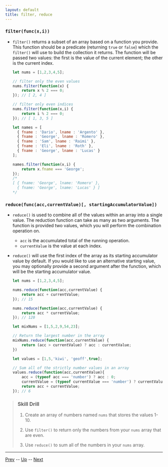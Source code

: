 ```yaml
---
layout: default
title: filter, reduce
---
```


### `filter(func(x,i))`
* `filter()` returns a subset of an array based on a function you provide. This function should be a predicate (returning `true` or `false`) which the `filter()` will use to build the collection it returns. The function will be passed two values: the first is the value of the current element; the other is the current index.

  ```javascript
  let nums = [1,2,3,4,5];
  
  // filter only the even values
  nums.filter(function(x) {
	  return x % 2 === 0;
  }); // [ 2, 4 ]
  
  // filter only even indices
  nums.filter(function(x,i) {
	  return i % 2 === 0;
  }); // [ 1, 3, 5 ]
  
  let names = [
    { fname : 'Dario', lname : 'Argento' },
    { fname : 'George', lname : 'Romero' },
    { fname : 'Sam', lname : 'Raimi' },
    { fname : 'Eli', lname : 'Roth' },
    { fname : 'George', lname : 'Lucas' }
  ];
  
  names.filter(function(x,i) {
	  return x.fname === 'George';
  });
  /*
  [ { fname: 'George', lname: 'Romero' },
    { fname: 'George', lname: 'Lucas' } ]
  */
  ```  

### `reduce(func(acc,currentValue)[, startingAccumulatorValue])`
* `reduce()` is used to combine all of the values within an array into a single value. The reduction function can take as many as two arguments. The function is provided two values, which you will perform the combination operation on.
  * `acc` is the accumulated total of the running operation.
  * `currentValue` is the value at each index.

* `reduce()` will use the first index of the array as its starting accumulator value by default. If you would like to use an alternative starting value, you may optionally provide a second argument after the function, which will be the starting accumulator value.

  ```javascript
  let nums = [1,2,3,4,5];
  
  nums.reduce(function(acc,currentValue) {
	  return acc + currentValue;
  }); // 15
  
  nums.reduce(function(acc,currentValue) {
	  return acc * currentValue;
  }); // 120
  
  let mixNums = [1,5,2,9,54,23];
  
  // Return the largest number in the array
  mixNums.reduce(function(acc,currentValue) {
	  return (acc > currentValue) ? acc : currentValue;
  })
  
  let values = [1,5,'kiwi', 'geoff',true];
  
  // Sum all of the strictly number values in an array
  values.reduce(function(acc,currentValue){
	  acc = (typeof acc === 'number') ? acc : 0;
	  currentValue = (typeof currentValue === 'number') ? currentValue : 0;
	  return acc + currentValue;
  }); // 6
  
  ```  


> ### Skill Drill
> 1. Create an array of numbers named `nums` that stores the values 1-10.  
>
> 1. Use `filter()` to return only the numbers from your `nums` array that are even.
>
> 1. Use `reduce()` to sum all of the numbers in your `nums` array.
>

<hr>

[Prev](indexOfLastIndexOf.md) -- [Up](README.md) -- [Next](moreArrayMethods-labs.md)

